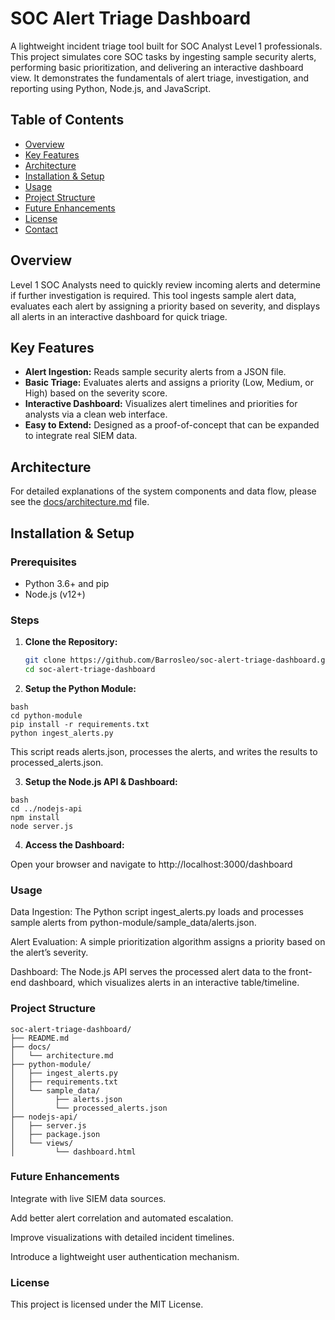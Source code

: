 # SOC Alert Triage Dashboard

A lightweight incident triage tool built for SOC Analyst Level 1 professionals. This project simulates core SOC tasks by ingesting sample security alerts, performing basic prioritization, and delivering an interactive dashboard view. It demonstrates the fundamentals of alert triage, investigation, and reporting using Python, Node.js, and JavaScript.

## Table of Contents

- [Overview](#overview)
- [Key Features](#key-features)
- [Architecture](#architecture)
- [Installation & Setup](#installation--setup)
- [Usage](#usage)
- [Project Structure](#project-structure)
- [Future Enhancements](#future-enhancements)
- [License](#license)
- [Contact](#contact)

## Overview

Level 1 SOC Analysts need to quickly review incoming alerts and determine if further investigation is required. This tool ingests sample alert data, evaluates each alert by assigning a priority based on severity, and displays all alerts in an interactive dashboard for quick triage.

## Key Features

- **Alert Ingestion:** Reads sample security alerts from a JSON file.
- **Basic Triage:** Evaluates alerts and assigns a priority (Low, Medium, or High) based on the severity score.
- **Interactive Dashboard:** Visualizes alert timelines and priorities for analysts via a clean web interface.
- **Easy to Extend:** Designed as a proof-of-concept that can be expanded to integrate real SIEM data.

## Architecture

For detailed explanations of the system components and data flow, please see the [docs/architecture.md](docs/architecture.md) file.

## Installation & Setup

### Prerequisites

- Python 3.6+ and pip  
- Node.js (v12+)

### Steps

1. **Clone the Repository:**

   ```bash
   git clone https://github.com/Barrosleo/soc-alert-triage-dashboard.git
   cd soc-alert-triage-dashboard
   ```
2.  **Setup the Python Module:**
```
bash
cd python-module
pip install -r requirements.txt
python ingest_alerts.py
```
This script reads alerts.json, processes the alerts, and writes the results to processed_alerts.json.

3.  **Setup the Node.js API & Dashboard:**
```
bash
cd ../nodejs-api
npm install
node server.js
```
4.  **Access the Dashboard:**

Open your browser and navigate to http://localhost:3000/dashboard

### Usage

Data Ingestion: The Python script ingest_alerts.py loads and processes sample alerts from python-module/sample_data/alerts.json.

Alert Evaluation: A simple prioritization algorithm assigns a priority based on the alert’s severity.

Dashboard: The Node.js API serves the processed alert data to the front-end dashboard, which visualizes alerts in an interactive table/timeline.

### Project Structure
```
soc-alert-triage-dashboard/
├── README.md
├── docs/
│   └── architecture.md
├── python-module/
│   ├── ingest_alerts.py
│   ├── requirements.txt
│   └── sample_data/
│         ├── alerts.json
│         └── processed_alerts.json
├── nodejs-api/
│   ├── server.js
│   ├── package.json
│   └── views/
│         └── dashboard.html
```
### Future Enhancements

Integrate with live SIEM data sources.

Add better alert correlation and automated escalation.

Improve visualizations with detailed incident timelines.

Introduce a lightweight user authentication mechanism.

### License

This project is licensed under the MIT License.
